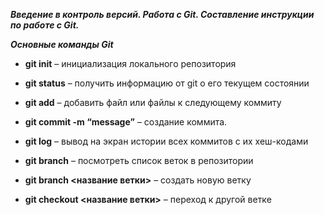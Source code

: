 *__Введение в контроль версий. Работа с Git. Составление инструкции по работе с Git.__*

*__Основные команды Git__*

* __git init__ – инициализация локального репозитория  

* __git status__ – получить информацию от git о его текущем состоянии  

* __git add__ – добавить файл или файлы к следующему коммиту  

* __git commit -m “message”__ – создание коммита.  

* __git log__ – вывод на экран истории всех коммитов с их хеш-кодами  

* __git branch__ – посмотреть список веток в репозитории  

* __git branch <название ветки>__ – создать новую ветку  

* __git checkout <название ветки>__ – переход к другой ветке  

